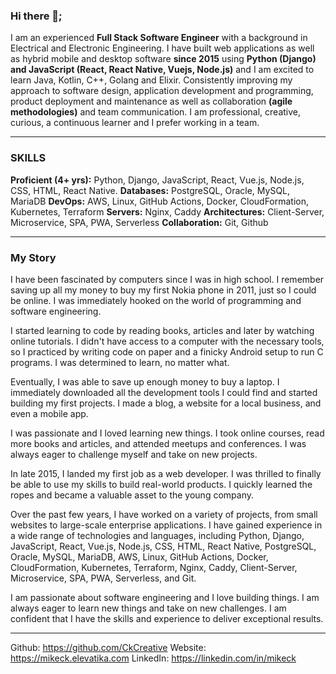 ### Hi there 👋;

I am an experienced **Full Stack Software Engineer** with a background in Electrical and Electronic Engineering. I have built web applications as well as hybrid mobile and desktop software **since 2015** using **Python (Django) and JavaScript (React, React Native, Vuejs, Node.js)** and I am excited to learn Java, Kotlin, C++, Golang and Elixir. Consistently improving my approach to software design, application development and programming, product deployment and maintenance as well as collaboration **(agile methodologies)** and team communication. I am professional, creative, curious, a continuous learner and I prefer working in a team.

***

### SKILLS

**Proficient (4+ yrs):** Python, Django, JavaScript, React, Vue.js, Node.js, CSS, HTML, React Native.
**Databases:** PostgreSQL, Oracle, MySQL, MariaDB
**DevOps:** AWS, Linux, GitHub Actions, Docker, CloudFormation, Kubernetes, Terraform
**Servers:** Nginx, Caddy
**Architectures:** Client-Server, Microservice, SPA, PWA, Serverless
**Collaboration:** Git, Github

***

### My Story

I have been fascinated by computers since I was in high school. I remember saving up all my money to buy my first Nokia phone in 2011, just so I could be online. I was immediately hooked on the world of programming and software engineering.

I started learning to code by reading books, articles and later by watching online tutorials. I didn't have access to a computer with the necessary tools, so I practiced by writing code on paper and a finicky Android setup to run C programs. I was determined to learn, no matter what.

Eventually, I was able to save up enough money to buy a laptop. I immediately downloaded all the development tools I could find and started building my first projects. I made a blog, a website for a local business, and even a mobile app.

I was passionate and I loved learning new things. I took online courses, read more books and articles, and attended meetups and conferences. I was always eager to challenge myself and take on new projects.

In late 2015, I landed my first job as a web developer. I was thrilled to finally be able to use my skills to build real-world products. I quickly learned the ropes and became a valuable asset to the young company.

Over the past few years, I have worked on a variety of projects, from small websites to large-scale enterprise applications. I have gained experience in a wide range of technologies and languages, including Python, Django, JavaScript, React, Vue.js, Node.js, CSS, HTML, React Native, PostgreSQL, Oracle, MySQL, MariaDB, AWS, Linux, GitHub Actions, Docker, CloudFormation, Kubernetes, Terraform, Nginx, Caddy, Client-Server, Microservice, SPA, PWA, Serverless, and Git.

I am passionate about software engineering and I love building things. I am always eager to learn new things and take on new challenges. I am confident that I have the skills and experience to deliver exceptional results.

***

Github: https://github.com/CkCreative
Website: https://mikeck.elevatika.com
LinkedIn: https://linkedin.com/in/mikeck
